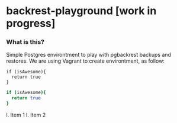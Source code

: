 # backrest-playground [work in progress]
### What is this? 
Simple Postgres environtment to play with pgbackrest backups and restores. 
We are using Vagrant to create environtment, as follow: 

```
if (isAwesome){
  return true
}
```


```bash
if (isAwesome){
  return true
}
```

l. Item 1
l. Item 2
